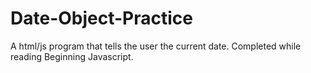 # Date-Object-Practice
A html/js program that tells the user the current date. Completed while reading Beginning Javascript.
